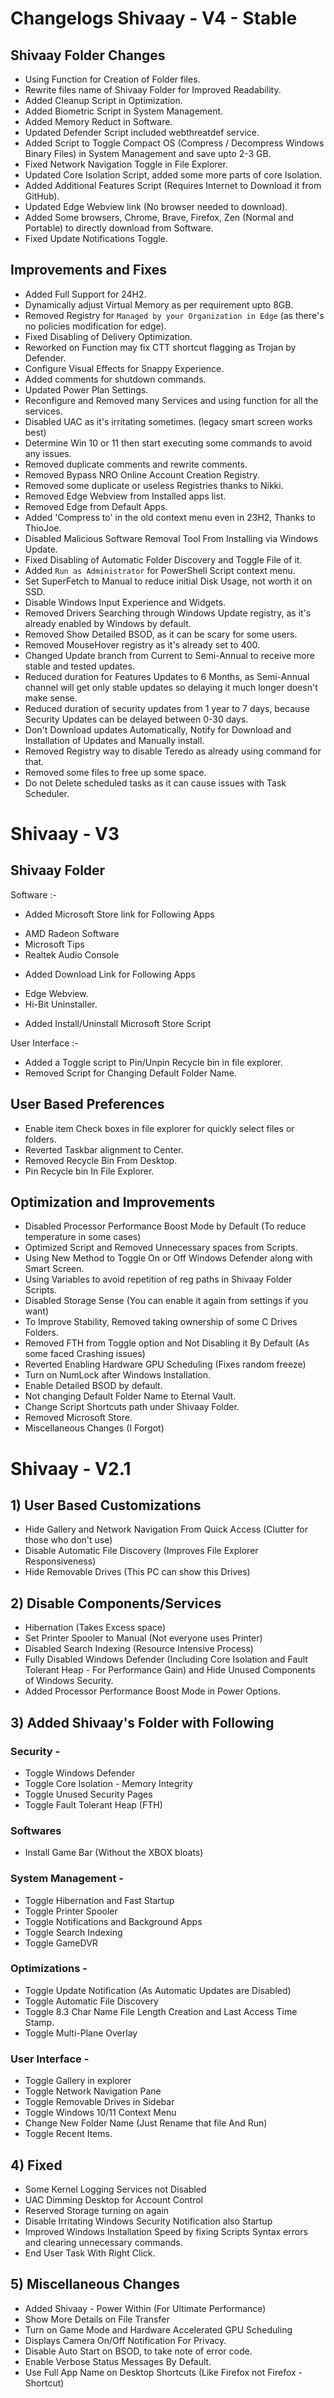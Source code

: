# Changelogs Shivaay - V4 - Stable
## Shivaay Folder Changes
 - Using Function for Creation of Folder files.
 - Rewrite files name of Shivaay Folder for Improved Readability.
 - Added Cleanup Script in Optimization.
 - Added Biometric Script in System Management.
 - Added Memory Reduct in Software.
 - Updated Defender Script included webthreatdef service.
 - Added Script to Toggle Compact OS (Compress / Decompress Windows Binary Files) in System Management and save upto 2-3 GB.
 - Fixed Network Navigation Toggle in File Explorer.
 - Updated Core Isolation Script, added some more parts of core Isolation.
 - Added Additional Features Script (Requires Internet to Download it from GitHub).
 - Updated Edge Webview link (No browser needed to download).
 - Added Some browsers, Chrome, Brave, Firefox, Zen (Normal and Portable) to directly download from Software.
 - Fixed Update Notifications Toggle.

## Improvements and Fixes
 - Added Full Support for 24H2.
 - Dynamically adjust Virtual Memory as per requirement upto 8GB.
 - Removed Registry for `Managed by your Organization in Edge` (as there's no policies modification for edge).
 - Fixed Disabling of Delivery Optimization.
 - Reworked on Function may fix CTT shortcut flagging as Trojan by Defender.
 - Configure Visual Effects for Snappy Experience.
 - Added comments for shutdown commands.
 - Updated Power Plan Settings.
 - Reconfigure and Removed many Services and using function for all the services.
 - Disabled UAC as it's irritating sometimes. (legacy smart screen works best)
 - Determine Win 10 or 11 then start executing some commands to avoid any issues.
 - Removed duplicate comments and rewrite comments.
 - Removed Bypass NRO Online Account Creation Registry.
 - Removed some duplicate or useless Registries thanks to Nikki.
 - Removed Edge Webview from Installed apps list.
 - Removed Edge from Default Apps.
 - Added 'Compress to' in the old context menu even in 23H2, Thanks to ThioJoe.
 - Disabled Malicious Software Removal Tool From Installing via Windows Update.
 - Fixed Disabling of Automatic Folder Discovery and Toggle File of it.
 - Added `Run as Administrator` for PowerShell Script context menu.
 - Set SuperFetch to Manual to reduce initial Disk Usage, not worth it on SSD.
 - Disable Windows Input Experience and Widgets.
 - Removed Drivers Searching through Windows Update registry, as it's already enabled by Windows by default.
 - Removed Show Detailed BSOD, as it can be scary for some users.
 - Removed MouseHover registry as it's already set to 400.
 - Changed Update branch from Current to Semi-Annual to receive more stable and tested updates.
 - Reduced duration for Features Updates to 6 Months, as Semi-Annual channel will get only stable updates so delaying it much longer doesn't make sense.
 - Reduced duration of security updates from 1 year to 7 days, because Security Updates can be delayed between 0-30 days.
 - Don't Download updates Automatically, Notify for Download and Installation of Updates and Manually install.
 - Removed Registry way to disable Teredo as already using command for that.
 - Removed some files to free up some space.
 - Do not Delete scheduled tasks as it can cause issues with Task Scheduler.

# Shivaay - V3
## Shivaay Folder
 Software :-
 - Added Microsoft Store link for Following Apps
 + AMD Radeon Software 
 + Microsoft Tips
 + Realtek Audio Console 
 - Added Download Link for Following Apps
 + Edge Webview. 
 + Hi-Bit Uninstaller.
 - Added Install/Uninstall Microsoft Store Script

 User Interface :-
 - Added a Toggle script to Pin/Unpin Recycle bin in file explorer. 
 - Removed Script for Changing Default Folder Name.

## User Based Preferences
 - Enable item Check boxes in file explorer for quickly select files or folders.
 - Reverted Taskbar alignment to Center.
 - Removed Recycle Bin From Desktop.
 - Pin Recycle bin In File Explorer.

## Optimization and Improvements
 - Disabled Processor Performance Boost Mode by Default (To reduce temperature in some cases)
 - Optimized Script and Removed Unnecessary spaces from Scripts.
 - Using New Method to Toggle On or Off Windows Defender along with Smart Screen.
 - Using Variables to avoid repetition of reg paths in Shivaay Folder Scripts.
 - Disabled Storage Sense (You can enable it again from settings if you want)
 - To Improve Stability, Removed taking ownership of some C Drives Folders.
 - Removed FTH from Toggle option and Not Disabling it By Default (As some faced Crashing issues)
 - Reverted Enabling Hardware GPU Scheduling (Fixes random freeze)
 - Turn on NumLock after Windows Installation.
 - Enable Detailed BSOD by default.
 - Not changing Default Folder Name to Eternal Vault.
 - Change Script Shortcuts path under Shivaay Folder.
 - Removed Microsoft Store.
 - Miscellaneous Changes (I Forgot)

# Shivaay - V2.1
## 1) User Based Customizations
 - Hide Gallery and Network Navigation From Quick Access (Clutter for those who don't use)
 - Disable Automatic File Discovery (Improves File Explorer Responsiveness)
 - Hide Removable Drives (This PC can show this Drives) 

## 2) Disable Components/Services
 - Hibernation (Takes Excess space) 
 - Set Printer Spooler to Manual (Not everyone uses Printer)
 - Disabled Search Indexing (Resource Intensive Process)
 - Fully Disabled Windows Defender (Including Core Isolation and Fault Tolerant Heap - For Performance Gain) and Hide Unused Components of Windows Security. 
 - Added Processor Performance Boost Mode in Power Options.

## 3) Added Shivaay's Folder with Following
### Security -
 - Toggle Windows Defender 
 - Toggle Core Isolation - Memory Integrity
 - Toggle Unused Security Pages
 - Toggle Fault Tolerant Heap (FTH)

### Softwares
 - Install Game Bar (Without the XBOX bloats)
 
### System Management -
 - Toggle Hibernation and Fast Startup
 - Toggle Printer Spooler
 - Toggle Notifications and Background Apps 
 - Toggle Search Indexing
 - Toggle GameDVR

### Optimizations -
 - Toggle Update Notification (As Automatic Updates are Disabled) 
 - Toggle Automatic File Discovery
 - Toggle 8.3 Char Name File Length Creation and Last Access Time Stamp.
 - Toggle Multi-Plane Overlay

### User Interface -
 - Toggle Gallery in explorer
 - Toggle Network Navigation Pane 
 - Toggle Removable Drives in Sidebar
 - Toggle Windows 10/11 Context Menu 
 - Change New Folder Name (Just Rename that file And Run)
 - Toggle Recent Items.
 
## 4) Fixed
 - Some Kernel Logging Services not Disabled
 - UAC Dimming Desktop for Account Control
 - Reserved Storage turning on again
 - Disable Irritating Windows Security Notification also Startup
 - Improved Windows Installation Speed by fixing Scripts Syntax errors and clearing unnecessary commands.
 - End User Task With Right Click.

## 5) Miscellaneous Changes
 - Added Shivaay - Power Within (For Ultimate Performance)  
 - Show More Details on File Transfer
 - Turn on Game Mode and Hardware Accelerated GPU Scheduling 
 - Displays Camera On/Off Notification For Privacy. 
 - Disable Auto Start on BSOD, to take note of error code.
 - Enable Verbose Status Messages By Default.
 - Use Full App Name on Desktop Shortcuts (Like Firefox not Firefox - Shortcut)
 